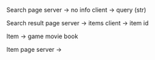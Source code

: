 Search page
    server -> no info
    client -> query (str)

Search result page
    server -> items
    client -> item id 

Item -> game movie book

Item page
    server -> 
